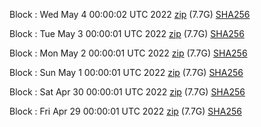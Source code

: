 Block [](https://insight.dash.org/insight/block/): Wed May  4 00:00:02 UTC 2022 [zip](https://dash-bootstrap.ams3.digitaloceanspaces.com/mainnet/2022-05-04/bootstrap.dat.zip) (7.7G) [SHA256](https://dash-bootstrap.ams3.digitaloceanspaces.com/mainnet/2022-05-04/sha256.txt)

Block [](https://insight.dash.org/insight/block/): Tue May  3 00:00:01 UTC 2022 [zip](https://dash-bootstrap.ams3.digitaloceanspaces.com/mainnet/2022-05-03/bootstrap.dat.zip) (7.7G) [SHA256](https://dash-bootstrap.ams3.digitaloceanspaces.com/mainnet/2022-05-03/sha256.txt)

Block [](https://insight.dash.org/insight/block/): Mon May  2 00:00:01 UTC 2022 [zip](https://dash-bootstrap.ams3.digitaloceanspaces.com/mainnet/2022-05-02/bootstrap.dat.zip) (7.7G) [SHA256](https://dash-bootstrap.ams3.digitaloceanspaces.com/mainnet/2022-05-02/sha256.txt)

Block [](https://insight.dash.org/insight/block/): Sun May  1 00:00:01 UTC 2022 [zip](https://dash-bootstrap.ams3.digitaloceanspaces.com/mainnet/2022-05-01/bootstrap.dat.zip) (7.7G) [SHA256](https://dash-bootstrap.ams3.digitaloceanspaces.com/mainnet/2022-05-01/sha256.txt)

Block [](https://insight.dash.org/insight/block/): Sat Apr 30 00:00:01 UTC 2022 [zip](https://dash-bootstrap.ams3.digitaloceanspaces.com/mainnet/2022-04-30/bootstrap.dat.zip) (7.7G) [SHA256](https://dash-bootstrap.ams3.digitaloceanspaces.com/mainnet/2022-04-30/sha256.txt)

Block [](https://insight.dash.org/insight/block/): Fri Apr 29 00:00:01 UTC 2022 [zip](https://dash-bootstrap.ams3.digitaloceanspaces.com/mainnet/2022-04-29/bootstrap.dat.zip) (7.7G) [SHA256](https://dash-bootstrap.ams3.digitaloceanspaces.com/mainnet/2022-04-29/sha256.txt)
